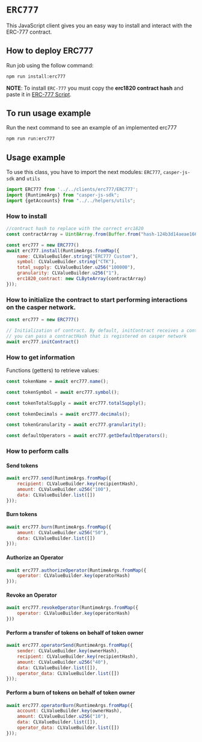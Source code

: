 # `ERC777`

This JavaScript client gives you an easy way to install and interact with the ERC-777 contract.

## How to deploy ERC777
Run job using the follow command:
``` bash
npm run install:erc777
```
**NOTE**: To install `ERC-777` you must copy the **erc1820 contract hash**
and paste it in [ERC-777 Script](../../jobs/erc777/installer.js).


## To run usage example
Run the next command to see an example of an implemented erc777
``` bash
npm run run:erc777
```

## Usage example
To use this class, you have to import the next modules: `ERC777`, `casper-js-sdk` and `utils`
``` javascript
import ERC777 from '../../clients/erc777/ERC777';
import {RuntimeArgs} from "casper-js-sdk";
import {getAccounts} from "../../helpers/utils";
```

### How to install
``` javascript
//contract hash to replace with the correct erc1820
const contractArray = Uint8Array.from(Buffer.from("hash-124b3d14aeae1668afde1f35a28162c98d25446b52d19a1058e3cef7ac545bfe".slice(5), 'hex'));

const erc777 = new ERC777()
await erc777.install(RuntimeArgs.fromMap({
    name: CLValueBuilder.string("ERC777 Custom"),
    symbol: CLValueBuilder.string("CTK"),
    total_supply: CLValueBuilder.u256("100000"),
    granularity: CLValueBuilder.u256("1"),
    erc1820_contract: new CLByteArray(contractArray)
}));
```

### How to initialize the contract to start performing interactions on the casper network.
``` javascript
const erc777 = new ERC777()

// Initialization of contract. By default, initContract receives a contractHash (=null)
// you can pass a contractHash that is registered on casper network
await erc777.initContract()
```

### How to get information
Functions (getters) to retrieve values:

``` javascript
const tokenName = await erc777.name();

const tokenSymbol = await erc777.symbol();

const tokenTotalSupply = await erc777.totalSupply();

const tokenDecimals = await erc777.decimals();

const tokenGranularity = await erc777.granularity();

const defaultOperators = await erc777.getDefaultOperators();
```

### How to perform calls
#### Send tokens
``` javascript
await erc777.send(RuntimeArgs.fromMap({
    recipient: CLValueBuilder.key(recipientHash),
    amount: CLValueBuilder.u256("100"),
    data: CLValueBuilder.list([])
}));
```
#### Burn tokens
``` javascript
await erc777.burn(RuntimeArgs.fromMap({
    amount: CLValueBuilder.u256("50"),
    data: CLValueBuilder.list([])
}));
```
#### Authorize an Operator
``` javascript
await erc777.authorizeOperator(RuntimeArgs.fromMap({
    operator: CLValueBuilder.key(operatorHash)
}));
```
#### Revoke an Operator
``` javascript
await erc777.revokeOperator(RuntimeArgs.fromMap({
    operator: CLValueBuilder.key(operatorHash)
}))
``` 
#### Perform a transfer of tokens on behalf of token owner
``` javascript
await erc777.operatorSend(RuntimeArgs.fromMap({
    sender: CLValueBuilder.key(ownerHash),
    recipient: CLValueBuilder.key(recipientHash),
    amount: CLValueBuilder.u256("40"),
    data: CLValueBuilder.list([]),
    operator_data: CLValueBuilder.list([])
}));
```
#### Perform a burn of tokens on behalf of token owner
``` javascript
await erc777.operatorBurn(RuntimeArgs.fromMap({
    account: CLValueBuilder.key(ownerHash),
    amount: CLValueBuilder.u256("10"),
    data: CLValueBuilder.list([]),
    operator_data: CLValueBuilder.list([])
}));
```